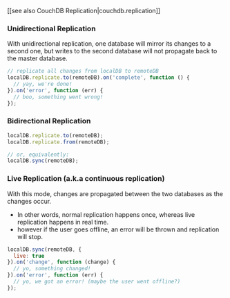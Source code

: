 
[[see also CouchDB Replication|couchdb.replication]]

### Unidirectional Replication
With unidirectional replication, one database will mirror its changes to a second one, but writes to the second database will not propagate back to the master database.

```js
// replicate all changes from localDB to remoteDB
localDB.replicate.to(remoteDB).on('complete', function () {
  // yay, we're done!
}).on('error', function (err) {
  // boo, something went wrong!
});
```

### Bidirectional Replication
```js
localDB.replicate.to(remoteDB);
localDB.replicate.from(remoteDB);

// or, equivalently:
localDB.sync(remoteDB);
```

### Live Replication (a.k.a continuous replication)
With this mode, changes are propagated between the two databases as the changes occur. 
- In other words, normal replication happens once, whereas live replication happens in real time.
- however if the user goes offline, an error will be thrown and replication will stop.

```js
localDB.sync(remoteDB, {
  live: true
}).on('change', function (change) {
  // yo, something changed!
}).on('error', function (err) {
  // yo, we got an error! (maybe the user went offline?)
});
```